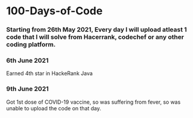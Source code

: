 # 100-Days-of-Code
### Starting from 26th May 2021, Every day I will upload atleast 1 code that I will solve from Hacerrank, codechef or any other coding platform.

### 6th June 2021
Earned 4th star in HackeRank Java

### 9th June 2021
Got 1st dose of COVID-19 vaccine, so was suffering from fever, so was unable to upload the code on that day.
